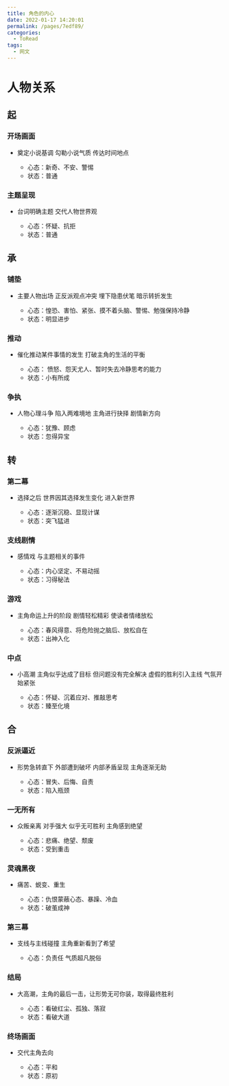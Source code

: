 ```yaml
---
title: 角色的内心
date: 2022-01-17 14:20:01
permalink: /pages/7edf89/
categories:
  - ToRead
tags:
  - 网文
---
```

# 人物关系

## 起

### 开场画面

- 奠定小说基调
	勾勒小说气质
	传达时间地点

	- 心态：新奇、不安、警惕
	- 状态：普通

### 主题呈现

- 台词明确主题
	交代人物世界观

	- 心态：怀疑、抗拒
	- 状态：普通

## 承

### 铺垫

- 主要人物出场
	正反派观点冲突
	埋下隐患伏笔
	暗示转折发生

	- 心态：惶恐、害怕、紧张、摸不着头脑、警惕、勉强保持冷静
	- 状态：明显进步

### 推动

- 催化推动某件事情的发生
	打破主角的生活的平衡

	- 心态：
	愤怒、怨天尤人、暂时失去冷静思考的能力
	- 状态：小有所成

### 争执

- 人物心理斗争
	陷入两难境地
	主角进行抉择
	剧情新方向

	- 心态：犹豫、顾虑
	- 状态：忽得异宝

## 转

### 第二幕

- 选择之后
	世界因其选择发生变化
	进入新世界

	- 心态：逐渐沉稳、显现计谋
	- 状态：突飞猛进

### 支线剧情

- 感情戏
	与主题相关的事件

	- 心态：内心坚定、不易动摇
	- 状态：习得秘法

### 游戏

- 主角命运上升的阶段
	剧情轻松精彩
	使读者情绪放松

	- 心态：春风得意、将危险抛之脑后、放松自在
	- 状态：出神入化

### 中点

- 小高潮
	主角似乎达成了目标
	但问题没有完全解决
	虚假的胜利引入主线
	气氛开始紧张

	- 心态：怀疑、沉着应对、推敲思考
	- 状态：臻至化境

## 合

### 反派逼近

- 形势急转直下
	外部遭到破坏
	内部矛盾呈现
	主角逐渐无助

	- 心态：冒失、后悔、自责
	- 状态：陷入瓶颈

### 一无所有

- 众叛亲离
	对手强大
	似乎无可胜利
	主角感到绝望

	- 心态：悲痛、绝望、颓废
	- 状态：受到重击

### 灵魂黑夜

- 痛苦、蜕变、重生

	- 心态：仇恨蒙蔽心态、暴躁、冷血
	- 状态：破茧成神

### 第三幕

- 支线与主线碰撞
主角重新看到了希望

	- 心态：负责任
气质超凡脱俗

### 结局

- 大高潮，主角的最后一击，让形势无可你装，取得最终胜利

	- 心态：看破红尘、孤独、落寂
	- 状态：看破大道

### 终场画面

- 交代主角去向

	- 心态：平和
	- 状态：原初

